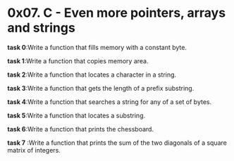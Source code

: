 # 0x07. C - Even more pointers, arrays and strings

**task 0**:Write a function that fills memory with a constant byte.

**task 1**:Write a function that copies memory area.

**task 2**:Write a function that locates a character in a string.

**task 3**:Write a function that gets the length of a prefix substring.

**task 4**:Write a function that searches a string for any of a set of bytes.

**task 5**:Write a function that locates a substring.

**task 6**:Write a function that prints the chessboard.

**task 7** :Write a function that prints the sum of the two diagonals of a square matrix of integers.
